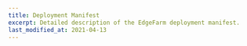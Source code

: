 ```yaml
---
title: Deployment Manifest
excerpt: Detailed description of the EdgeFarm deployment manifest.
last_modified_at: 2021-04-13
---
```


